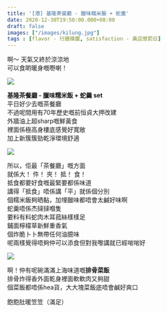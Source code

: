 ```yaml
---
title: '[港] 基隆茶餐廳 - 臘味糯米飯 + 蛇羹'
date: 2020-12-30T19:50:00.000+08:00
draft: false
images: ["/images/kilung.jpg"]
tags : [flavor - 行膳積腹, satisfaction - 黃店懲罰日]
---
```


啊～ 天氣又終於涼涼地  
可以食啲暖身嘅嘢喇！  

![](/images/kilung.jpg)

**基隆茶餐廳 - 臘味糯米飯 + 蛇羹 set**  
平日好少去嘅茶餐廳  
不過呢間用有70年歷史嘅前恒貞大押改建  
外牆油上超sharp嘅鮮黃食  
裡面係極高身樓底感覺好寬敞  
加上新簇簇勁乾淨環境舒適  

![](/images/kilung1.jpg)

所以，佢最「茶餐廳」嘅方面  
就係大！ 件！ 夾！ 抵！ 食！  
抵食都要好食嘅最緊要都係味道  
講得「抵食」唔係講「平」就係個分別  
個糯米飯夠晒黏，加埋臘味都唔會太鹹好味啊  
蛇羹唔係杰撻撻嗰隻  
要料有料蛇肉木耳菰絲樣樣足  
鋪面檸檬草新鮮重香氣  
個炸脆卜卜無帶任何油臆味  
呢兩樣覺得唔夠仲可以添食但對我嚟講就已經啱啱好  

![](/images/kilung2.jpg)

啊！仲有呢碗滿滿上海味道嘅**排骨菜飯**  
排骨炸得香外面乾身裡面軟軟肉又夠甜  
個菜飯都唔係hea貨，大大塊菜飯底唔會鹹好爽口  
  
飽飽肚暖笠笠（滿足）    
